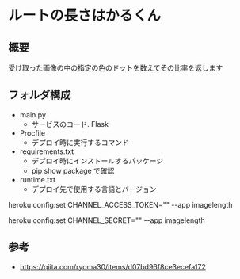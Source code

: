 # ルートの長さはかるくん
## 概要
受け取った画像の中の指定の色のドットを数えてその比率を返します










## フォルダ構成
- main.py
  - サービスのコード. Flask
- Procfile
  - デプロイ時に実行するコマンド
- requirements.txt
  - デプロイ時にインストールするパッケージ
  - pip show package で確認
- runtime.txt
  - デプロイ先で使用する言語とバージョン


heroku config:set CHANNEL_ACCESS_TOKEN="" --app imagelength

heroku config:set CHANNEL_SECRET="" --app imagelength

## 参考
- https://qiita.com/ryoma30/items/d07bd96f8ce3ecefa172


